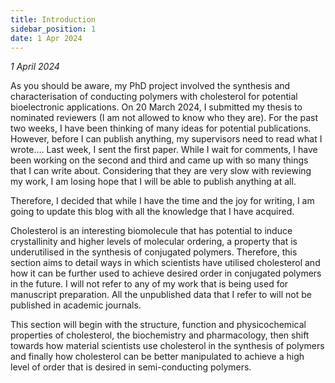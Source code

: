 ```yaml
---
title: Introduction
sidebar_position: 1
date: 1 Apr 2024
---
```

*1 April 2024*

As you should be aware, my PhD project involved the synthesis and characterisation of conducting polymers with cholesterol for potential bioelectronic applications. On 20 March 2024, I submitted my thesis to nominated reviewers (I am not allowed to know who they are). For the past two weeks, I have been thinking of many ideas for potential publications. However, before I can publish anything, my supervisors need to read what I wrote.... Last week, I sent the first paper. While I wait for comments, I have been working on the second and third and came up with so many things that I can write about. Considering that they are very slow with reviewing my work, I am losing hope that I will be able to publish anything at all. 

Therefore, I decided that while I have the time and the joy for writing, I am going to update this blog with all the knowledge that I have acquired. 

Cholesterol is an interesting biomolecule that has potential to induce crystallinity and higher levels of molecular ordering, a property that is underutilised in the synthesis of conjugated polymers. Therefore, this section aims to detail ways in which scientists have utilised cholesterol and how it can be further used to achieve desired order in conjugated polymers in the future. I will not refer to any of my work that is being used for manuscript preparation. All the unpublished data that I refer to will not be published in academic journals. 

This section will begin with the structure, function and physicochemical properties of cholesterol, the biochemistry and pharmacology, then shift towards how material scientists use cholesterol in the synthesis of polymers and finally how cholesterol can be better manipulated to achieve a high level of order that is desired in semi-conducting polymers. 